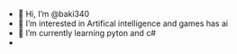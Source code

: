 - 👋 Hi, I’m @baki340
- 👀 I’m interested in Artifical intelligence and games has ai
- 🌱 I’m currently learning pyton and c#
- 


